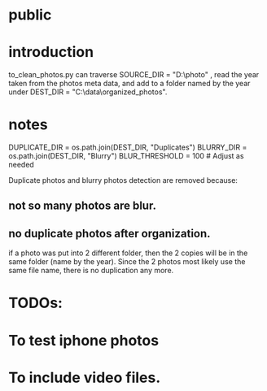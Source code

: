 # public
# introduction
to_clean_photos.py can traverse SOURCE_DIR = "D:\\photo" , read the year taken from the photos meta data, and add to a folder named by the year under DEST_DIR = "C:\\data\\organized_photos".

# notes
DUPLICATE_DIR = os.path.join(DEST_DIR, "Duplicates")
BLURRY_DIR = os.path.join(DEST_DIR, "Blurry")
BLUR_THRESHOLD = 100  # Adjust as needed

Duplicate photos and blurry photos detection are removed because:
## not so many photos are blur.
## no duplicate photos after organization.
if a photo was put into 2 different folder, then the 2 copies will be in the same folder (name by the year). Since the 2 photos most likely use the same file name, there is no duplication any more.

# TODOs:
# To test iphone photos
# To include video files.



